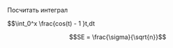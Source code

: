 Посчитать интеграл 
    
$$\int_0^x \frac{cos(t) - 1 }t\,dt

```math
SE = \frac{\sigma}{\sqrt{n}}
```